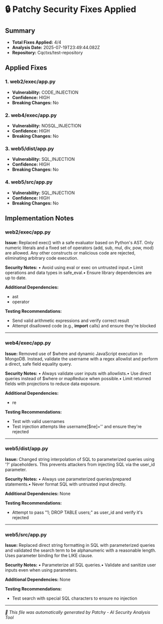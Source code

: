 # 🔒 Patchy Security Fixes Applied

## Summary
- **Total Fixes Applied:** 4/4
- **Analysis Date:** 2025-07-19T23:49:44.082Z
- **Repository:** Cqctxs/test-repository

## Applied Fixes

### 1. web2/exec/app.py
- **Vulnerability:** CODE_INJECTION
- **Confidence:** HIGH
- **Breaking Changes:** No

### 2. web4/exec/app.py
- **Vulnerability:** NOSQL_INJECTION
- **Confidence:** HIGH
- **Breaking Changes:** No

### 3. web5/dist/app.py
- **Vulnerability:** SQL_INJECTION
- **Confidence:** HIGH
- **Breaking Changes:** No

### 4. web5/src/app.py
- **Vulnerability:** SQL_INJECTION
- **Confidence:** HIGH
- **Breaking Changes:** No


## Implementation Notes

### web2/exec/app.py
**Issue:** Replaced exec() with a safe evaluator based on Python's AST. Only numeric literals and a fixed set of operators (add, sub, mul, div, pow, mod) are allowed. Any other constructs or malicious code are rejected, eliminating arbitrary code execution.

**Security Notes:** • Avoid using eval or exec on untrusted input.• Limit operations and data types in safe_eval.• Ensure library dependencies are up to date.

**Additional Dependencies:**
- ast
- operator

**Testing Recommendations:**
- Send valid arithmetic expressions and verify correct result
- Attempt disallowed code (e.g., __import__ calls) and ensure they're blocked

---

### web4/exec/app.py
**Issue:** Removed use of $where and dynamic JavaScript execution in MongoDB. Instead, validate the username with a regex allowlist and perform a direct, safe field equality query.

**Security Notes:** • Always validate user inputs with allowlists.• Use direct queries instead of $where or mapReduce when possible.• Limit returned fields with projections to reduce data exposure.

**Additional Dependencies:**
- re

**Testing Recommendations:**
- Test with valid usernames
- Test injection attempts like username[$ne]='' and ensure they're rejected

---

### web5/dist/app.py
**Issue:** Changed string interpolation of SQL to parameterized queries using '?' placeholders. This prevents attackers from injecting SQL via the user_id parameter.

**Security Notes:** • Always use parameterized queries/prepared statements.• Never format SQL with untrusted input directly.

**Additional Dependencies:**
None

**Testing Recommendations:**
- Attempt to pass "1; DROP TABLE users;" as user_id and verify it's rejected

---

### web5/src/app.py
**Issue:** Replaced direct string formatting in SQL with parameterized queries and validated the search term to be alphanumeric with a reasonable length. Uses parameter binding for the LIKE clause.

**Security Notes:** • Parameterize all SQL queries.• Validate and sanitize user inputs even when using parameters.

**Additional Dependencies:**
None

**Testing Recommendations:**
- Test search with special SQL characters to ensure no injection

---


*🤖 This file was automatically generated by Patchy - AI Security Analysis Tool*
